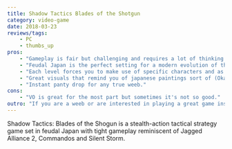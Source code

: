 ```yaml
---
title: Shadow Tactics Blades of the Shotgun
category: video-game
date: 2018-03-23
reviews/tags:
    - PC
    - thumbs_up
pros:
    - "Gameplay is fair but challenging and requires a lot of thinking but also quick reflexes."
    - "Feudal Japan is the perfect setting for a modern evolution of this line of classic games."
    - "Each level forces you to make use of specific characters and as such keeps the gameplay fresh throughout."
    - "Great visuals that remind you of japanese paintings sort of (Okami-esque)."
    - "Instant panty drop for any true weeb."
cons:
    - "VO is great for the most part but sometimes it's not so good."
outro: "If you are a weeb or are interested in playing a great game inspired by the classic JA2/Commandos games then you can't go wrong with Shadow Tactics: Blade of the Shogun."
---
```

Shadow Tactics: Blades of the Shogun is a stealth-action tactical strategy game set in feudal Japan with tight gameplay reminiscent of Jagged Alliance 2, Commandos and Silent Storm.
